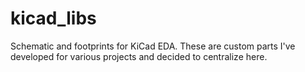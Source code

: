 # kicad_libs

Schematic and footprints for KiCad EDA.  These are custom parts I've developed for various projects and decided to centralize here.